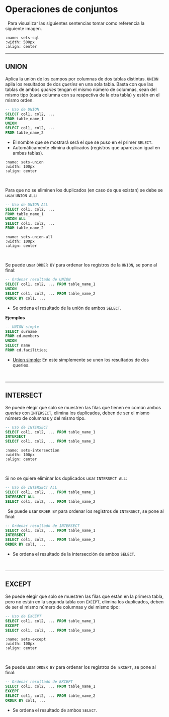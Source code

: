 # Operaciones de conjuntos
 
Para visualizar las siguientes sentencias tomar como referencia la siguiente imagen.

```{image} ../images/conj-sql.png
:name: sets-sql
:width: 500px
:align: center
``` 
---
## UNION

Aplica la unión de los campos por columnas de dos tablas distintas. `UNION` apila los resultados de dos _queries_ en una sola tabla. Basta con que las tablas de ambos _queries_ tengan el mismo número de columnas, sean del mismo tipo (cada columna con su respectiva de la otra tabla) y estén en el mismo orden. 
```sql
-- Uso de UNION
SELECT col1, col2, ...
FROM table_name_1
UNION
SELECT col1, col2, ...
FROM table_name_2
```
- El nombre que se mostrará será el que se puso en el primer `SELECT`.
- Automáticamente elimina duplicados (registros que aparezcan igual en ambas tablas).

```{image} ../images/sets-union.png
:name: sets-union
:width: 100px
:align: center
```

<br/>
 
Para que no se eliminen los duplicados (en caso de que existan) se debe se usar `UNION ALL`:
```sql
-- Uso de UNION ALL
SELECT col1, col2, ...
FROM table_name_1
UNION ALL
SELECT col1, col2, ...
FROM table_name_2
```

```{image} ../images/sets-union-all.png
:name: sets-union-all
:width: 100px
:align: center
```

<br/>
 
Se puede usar `ORDER BY` para ordenar los registros de la `UNION`, se pone al final:
```sql
-- Ordenar resultado de UNION
SELECT col1, col2, ... FROM table_name_1
UNION
SELECT col1, col2, ... FROM table_name_2
ORDER BY col1, ...
```
- Se ordena el resultado de la unión de ambos `SELECT`.

**Ejemplos**

```sql
-- UNION simple
SELECT surname
FROM cd.members
UNION
SELECT name
FROM cd.facilities;
```
- [Union simple](https://pgexercises.com/questions/basic/union.html): En este simplemente se unen los resultados de dos queries.

<br/>

---
## INTERSECT

Se puede elegir que solo se muestren las filas que tienen en común ambos _queries_ con `INTERSECT`, elimina los duplicados, deben de ser el mismo número de columnas y del mismo tipo. 
```sql
-- Uso de INTERSECT
SELECT col1, col2, ... FROM table_name_1
INTERSECT
SELECT col1, col2, ... FROM table_name_2
```

```{image} ../images/sets-intersection.png
:name: sets-intersection
:width: 100px
:align: center
```

<br/>

Si no se quiere eliminar los duplicados usar `INTERSECT ALL`:
```sql
-- Uso de INTERSECT ALL
SELECT col1, col2, ... FROM table_name_1
INTERSECT ALL
SELECT col1, col2, ... FROM table_name_2
```
 
Se puede usar `ORDER BY` para ordenar los registros de `INTERSECT`, se pone al final:
```sql
-- Ordenar resultado de INTERSECT
SELECT col1, col2, ... FROM table_name_1
INTERSECT
SELECT col1, col2, ... FROM table_name_2
ORDER BY col1, ...
```
- Se ordena el resultado de la intersección de ambos `SELECT`.

<br/>

---
## EXCEPT

Se puede elegir que solo se muestren las filas que están en la primera tabla, pero no están en la segunda tabla con `EXCEPT`, elimina los duplicados, deben de ser el mismo número de columnas y del mismo tipo:
```sql
-- Uso de EXCEPT
SELECT col1, col2, ... FROM table_name_1
EXCEPT
SELECT col1, col2, ... FROM table_name_2
```

```{image} ../images/sets-except.png
:name: sets-except
:width: 100px
:align: center
```

<br/>


Se puede usar `ORDER BY` para ordenar los registros de  `EXCEPT`, se pone al final:
```sql
-- Ordenar resultado de EXCEPT
SELECT col1, col2, ... FROM table_name_1
EXCEPT
SELECT col1, col2, ... FROM table_name_2
ORDER BY col1, ...
```
- Se ordena el resultado de ambos `SELECT`.
